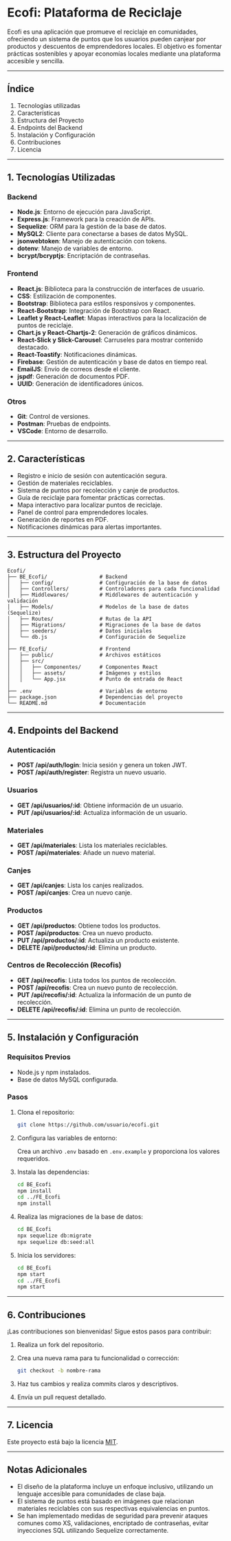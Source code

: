 # Ecofi: Plataforma de Reciclaje

Ecofi es una aplicación que promueve el reciclaje en comunidades, ofreciendo un sistema de puntos que los usuarios pueden canjear por productos y descuentos de emprendedores locales. El objetivo es fomentar prácticas sostenibles y apoyar economías locales mediante una plataforma accesible y sencilla.

---

## Índice

1. Tecnologías utilizadas
2. Características
3. Estructura del Proyecto
4. Endpoints del Backend
5. Instalación y Configuración
6. Contribuciones
7. Licencia

---

## 1. Tecnologías Utilizadas

### Backend

- **Node.js**: Entorno de ejecución para JavaScript.
- **Express.js**: Framework para la creación de APIs.
- **Sequelize**: ORM para la gestión de la base de datos.
- **MySQL2**: Cliente para conectarse a bases de datos MySQL.
- **jsonwebtoken**: Manejo de autenticación con tokens.
- **dotenv**: Manejo de variables de entorno.
- **bcrypt/bcryptjs**: Encriptación de contraseñas.

### Frontend

- **React.js**: Biblioteca para la construcción de interfaces de usuario.
- **CSS**: Estilización de componentes.
- **Bootstrap**: Biblioteca para estilos responsivos y componentes.
- **React-Bootstrap**: Integración de Bootstrap con React.
- **Leaflet y React-Leaflet**: Mapas interactivos para la localización de puntos de reciclaje.
- **Chart.js y React-Chartjs-2**: Generación de gráficos dinámicos.
- **React-Slick y Slick-Carousel**: Carruseles para mostrar contenido destacado.
- **React-Toastify**: Notificaciones dinámicas.
- **Firebase**: Gestión de autenticación y base de datos en tiempo real.
- **EmailJS**: Envío de correos desde el cliente.
- **jspdf**: Generación de documentos PDF.
- **UUID**: Generación de identificadores únicos.

### Otros

- **Git**: Control de versiones.
- **Postman**: Pruebas de endpoints.
- **VSCode**: Entorno de desarrollo.

---

## 2. Características

- Registro e inicio de sesión con autenticación segura.
- Gestión de materiales reciclables.
- Sistema de puntos por recolección y canje de productos.
- Guía de reciclaje para fomentar prácticas correctas.
- Mapa interactivo para localizar puntos de reciclaje.
- Panel de control para emprendedores locales.
- Generación de reportes en PDF.
- Notificaciones dinámicas para alertas importantes.

---

## 3. Estructura del Proyecto

```plaintext
Ecofi/
├── BE_Ecofi/                 # Backend
│   ├── config/               # Configuración de la base de datos
│   ├── Controllers/          # Controladores para cada funcionalidad
│   ├── Middlewares/          # Middlewares de autenticación y validación
│   ├── Models/               # Modelos de la base de datos (Sequelize)
│   ├── Routes/               # Rutas de la API
│   ├── Migrations/           # Migraciones de la base de datos
│   ├── seeders/              # Datos iniciales
│   └── db.js                 # Configuración de Sequelize
│
├── FE_Ecofi/                 # Frontend
│   ├── public/               # Archivos estáticos
│   ├── src/
│   │   ├── Componentes/      # Componentes React
│   │   ├── assets/           # Imágenes y estilos
│   │   └── App.jsx           # Punto de entrada de React
│
├── .env                      # Variables de entorno
├── package.json              # Dependencias del proyecto
└── README.md                 # Documentación
```

---

## 4. Endpoints del Backend

### Autenticación

- **POST /api/auth/login**: Inicia sesión y genera un token JWT.
- **POST /api/auth/register**: Registra un nuevo usuario.

### Usuarios

- **GET /api/usuarios/:id**: Obtiene información de un usuario.
- **PUT /api/usuarios/:id**: Actualiza información de un usuario.

### Materiales

- **GET /api/materiales**: Lista los materiales reciclables.
- **POST /api/materiales**: Añade un nuevo material.

### Canjes

- **GET /api/canjes**: Lista los canjes realizados.
- **POST /api/canjes**: Crea un nuevo canje.

### Productos

- **GET /api/productos**: Obtiene todos los productos.
- **POST /api/productos**: Crea un nuevo producto.
- **PUT /api/productos/:id**: Actualiza un producto existente.
- **DELETE /api/productos/:id**: Elimina un producto.

### Centros de Recolección (Recofis)

- **GET /api/recofis**: Lista todos los puntos de recolección.
- **POST /api/recofis**: Crea un nuevo punto de recolección.
- **PUT /api/recofis/:id**: Actualiza la información de un punto de recolección.
- **DELETE /api/recofis/:id**: Elimina un punto de recolección.

---

## 5. Instalación y Configuración

### Requisitos Previos

- Node.js y npm instalados.
- Base de datos MySQL configurada.

### Pasos

1. Clona el repositorio:

   ```bash
   git clone https://github.com/usuario/ecofi.git
   ```

2. Configura las variables de entorno:

   Crea un archivo `.env` basado en `.env.example` y proporciona los valores requeridos.

3. Instala las dependencias:

   ```bash
   cd BE_Ecofi
   npm install
   cd ../FE_Ecofi
   npm install
   ```

4. Realiza las migraciones de la base de datos:

   ```bash
   cd BE_Ecofi
   npx sequelize db:migrate
   npx sequelize db:seed:all
   ```

5. Inicia los servidores:

   ```bash
   cd BE_Ecofi
   npm start
   cd ../FE_Ecofi
   npm start
   ```

---

## 6. Contribuciones

¡Las contribuciones son bienvenidas! Sigue estos pasos para contribuir:

1. Realiza un fork del repositorio.

2. Crea una nueva rama para tu funcionalidad o corrección:

   ```bash
   git checkout -b nombre-rama
   ```

3. Haz tus cambios y realiza commits claros y descriptivos.

4. Envía un pull request detallado.

---

## 7. Licencia

Este proyecto está bajo la licencia [MIT](LICENSE).

---

## Notas Adicionales

- El diseño de la plataforma incluye un enfoque inclusivo, utilizando un lenguaje accesible para comunidades de clase baja.
- El sistema de puntos está basado en imágenes que relacionan materiales reciclables con sus respectivas equivalencias en puntos.
- Se han implementado medidas de seguridad para prevenir ataques comunes como XS, validaciones, encriptado de contraseñas, evitar inyecciones SQL utilizando Sequelize correctamente. 


